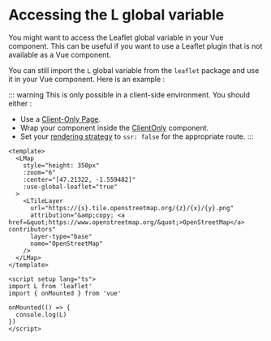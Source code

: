 # Accessing the L global variable

You might want to access the Leaflet global variable in your Vue component. This can be useful if you want to use a Leaflet plugin that is not available as a Vue component.

You can still import the `L` global variable from the `leaflet` package and use it in your Vue component. Here is an example :

::: warning
This is only possible in a client-side environment. You should either :
- Use a [Client-Only Page](https://nuxt.com/docs/guide/directory-structure/pages#client-only-pages).
- Wrap your component inside the [ClientOnly](https://nuxt.com/docs/api/components/client-only) component.
- Set your [rendering strategy](https://nuxt.com/docs/guide/concepts/rendering#client-side-rendering) to `ssr: false` for the appropriate route.
:::

```vue{6,18,21-23}
<template>
  <LMap
    style="height: 350px"
    :zoom="6"
    :center="[47.21322, -1.559482]"
    :use-global-leaflet="true"
  >
    <LTileLayer
      url="https://{s}.tile.openstreetmap.org/{z}/{x}/{y}.png"
      attribution="&amp;copy; <a href=&quot;https://www.openstreetmap.org/&quot;>OpenStreetMap</a> contributors"
      layer-type="base"
      name="OpenStreetMap"
    />
  </LMap>
</template>

<script setup lang="ts">
import L from 'leaflet'
import { onMounted } from 'vue'

onMounted(() => {
  console.log(L)
})
</script>
```
